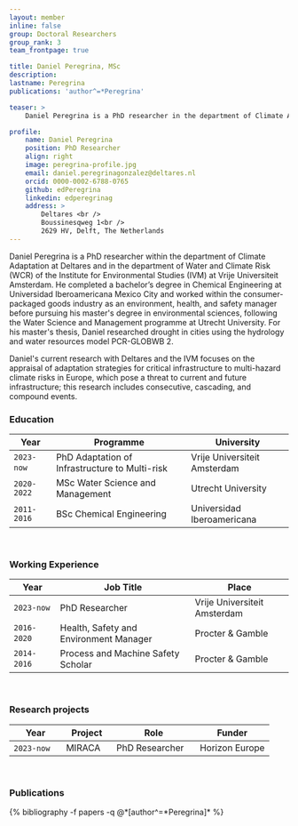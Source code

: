 ```yaml
---
layout: member
inline: false
group: Doctoral Researchers
group_rank: 3
team_frontpage: true

title: Daniel Peregrina, MSc
description: 
lastname: Peregrina
publications: 'author^=*Peregrina'

teaser: >
    Daniel Peregrina is a PhD researcher in the department of Climate Adaptation at Deltares and in the department of Water and Climate Risk (WCR) of the Institute for Environmental Studies (IVM) at Vrije Universiteit Amsterdam.

profile:
    name: Daniel Peregrina
    position: PhD Researcher
    align: right
    image: peregrina-profile.jpg
    email: daniel.peregrinagonzalez@deltares.nl
    orcid: 0000-0002-6788-0765
    github: edPeregrina
    linkedin: edperegrinag
    address: >
        Deltares <br />
        Boussinesqweg 1<br />
        2629 HV, Delft, The Netherlands
---
```


Daniel Peregrina is a PhD researcher within the department of Climate Adaptation at Deltares and in the department of Water and Climate Risk (WCR) of the Institute for Environmental Studies (IVM) at Vrije Universiteit Amsterdam. He completed a bachelor’s degree in Chemical Engineering at Universidad Iberoamericana Mexico City and worked within the consumer-packaged goods industry as an environment, health, and safety manager before pursuing his master's degree in environmental sciences, following the Water Science and Management programme at Utrecht University. For his master's thesis, Daniel researched drought in cities using the hydrology and water resources model PCR-GLOBWB 2.

Daniel's current research with Deltares and the IVM focuses on the appraisal of adaptation strategies for critical infrastructure to multi-hazard climate risks in Europe, which pose a threat to current and future infrastructure; this research includes consecutive, cascading, and compound events. 
<br>

### Education 

Year  | Programme | University
-------|-------------------| ----------- 
`2023-now`&nbsp; &nbsp;| PhD Adaptation of Infrastructure to Multi-risk | Vrije Universiteit Amsterdam 
`2020-2022` | MSc Water Science and Management | Utrecht University
`2011-2016` | BSc Chemical Engineering | Universidad Iberoamericana 

<br>

### Working Experience

Year  | Job Title | Place 
-------|-------------------| ----------- 
`2023-now` | PhD Researcher | Vrije Universiteit Amsterdam 
`2016-2020` &nbsp;&nbsp; | Health, Safety and Environment Manager &nbsp;&nbsp;| Procter & Gamble
`2014-2016` &nbsp;&nbsp; | Process and Machine Safety Scholar &nbsp;&nbsp;| Procter & Gamble

<br>

### Research projects

Year | Project | Role | Funder 
-------|-------------------| ----------- | ---------
`2023-now` &nbsp;&nbsp; | MIRACA  &nbsp;&nbsp;| PhD Researcher &nbsp;&nbsp; | Horizon Europe

<br>

### Publications
<div class="publications">
  {% bibliography -f papers -q @*[author^=*Peregrina]* %}
</div>

